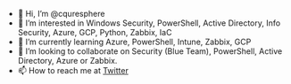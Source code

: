 - 👋 Hi, I’m @cquresphere
- 👀 I’m interested in Windows Security, PowerShell, Active Directory, Info Security, Azure, GCP, Python, Zabbix, IaC
- 🌱 I’m currently learning Azure, PowerShell, Intune, Zabbix, GCP
- 💞️ I’m looking to collaborate on Security (Blue Team), PowerShell, Active Directory, Azure or Zabbix.
- 📫 How to reach me at [Twitter](https://twitter.com/spher_c_q_re_ti)

<!---
cquresphere/cquresphere is a ✨ special ✨ repository because its `README.md` (this file) appears on your GitHub profile.
You can click the Preview link to take a look at your changes.
--->
